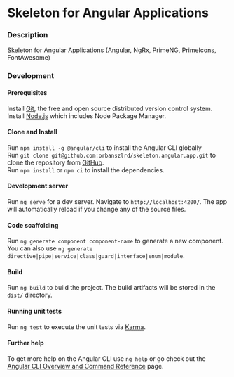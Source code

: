 # Skeleton for Angular Applications

### Description

Skeleton for Angular Applications (Angular, NgRx, PrimeNG, PrimeIcons, FontAwesome)

### Development

#### Prerequisites

Install [Git](https://git-scm.com/book/en/v2/Getting-Started-Installing-Git), the free and open source distributed version control system.  
Install [Node.js](https://nodejs.org/) which includes Node Package Manager.  

#### Clone and Install
Run `npm install -g @angular/cli` to install the Angular CLI globally  
Run `git clone git@github.com:orbanszlrd/skeleton.angular.app.git` to clone the repository from [GitHub](https://github.com/orbanszlrd/skeleton.angular.app).  
Run `npm install` or `npm ci` to install the dependencies.

#### Development server

Run `ng serve` for a dev server. Navigate to `http://localhost:4200/`. The app will automatically reload if you change any of the source files.

#### Code scaffolding

Run `ng generate component component-name` to generate a new component. You can also use `ng generate directive|pipe|service|class|guard|interface|enum|module`.

#### Build

Run `ng build` to build the project. The build artifacts will be stored in the `dist/` directory.

#### Running unit tests

Run `ng test` to execute the unit tests via [Karma](https://karma-runner.github.io).

#### Further help

To get more help on the Angular CLI use `ng help` or go check out the [Angular CLI Overview and Command Reference](https://angular.io/cli) page.
